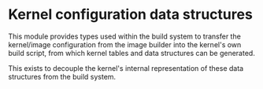 # Kernel configuration data structures

This module provides types used within the build system to transfer the
kernel/image configuration from the image builder into the kernel's own build
script, from which kernel tables and data structures can be generated.

This exists to decouple the kernel's internal representation of these data
structures from the build system.
